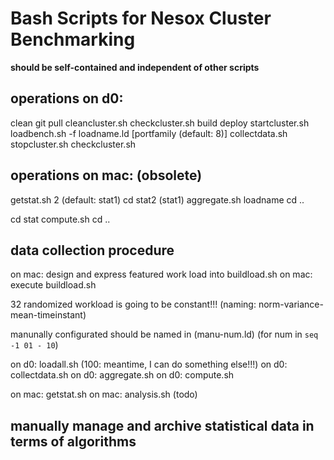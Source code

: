 Bash Scripts for Nesox Cluster Benchmarking
===========================================

**should be self-contained and independent of other scripts**

operations on d0:
-----------------
clean
git pull
cleancluster.sh
checkcluster.sh
build
deploy
startcluster.sh
loadbench.sh -f loadname.ld [portfamily (default: 8)]
collectdata.sh
stopcluster.sh
checkcluster.sh

operations on mac: (obsolete)
------------------
getstat.sh 2 (default: stat1)
cd stat2 (stat1)
aggregate.sh loadname
cd ..

cd stat
compute.sh
cd ..



data collection procedure
-------------------------

on mac: design and express featured work load into buildload.sh
on mac: execute buildload.sh

32 randomized workload is going to be constant!!! (naming: norm-variance-mean-timeinstant)

manunally configurated should be named in (manu-num.ld) (for num in `seq -1 01 - 10`)


on d0: loadall.sh (100: meantime, I can do something else!!!)
on d0: collectdata.sh
on d0: aggregate.sh
on d0: compute.sh

on mac: getstat.sh
on mac: analysis.sh (todo)


manually manage and archive statistical data in terms of algorithms
-------------------------------------------------------------------



